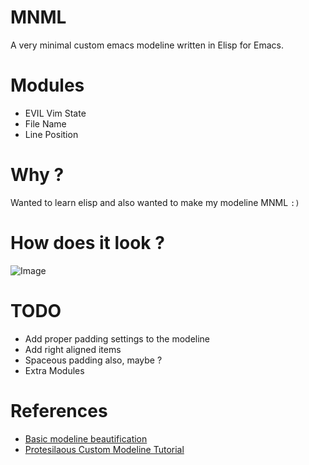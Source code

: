 # MNML
A very minimal custom emacs modeline written in Elisp for Emacs.

# Modules

* EVIL Vim State
* File Name
* Line Position

# Why ?

Wanted to learn elisp and also wanted to make my modeline MNML `:)`

# How does it look ?

![Image]("./images/ss.png")

# TODO

* Add proper padding settings to the modeline
* Add right aligned items
* Spaceous padding also, maybe ?
* Extra Modules

# References

* [Basic modeline beautification](https://www.gonsie.com/blorg/modeline.html)
* [Protesilaous Custom Modeline Tutorial](https://www.youtube.com/watch?v=Qf_DLPIA9Cs)
